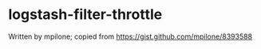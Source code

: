 logstash-filter-throttle
========================

Written by mpilone; copied from https://gist.github.com/mpilone/8393588
